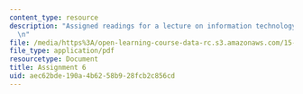 ```yaml
---
content_type: resource
description: "Assigned readings for a lecture on information technology scenario planning.\r\
  \n"
file: /media/https%3A/open-learning-course-data-rc.s3.amazonaws.com/15-598-it-and-business-transformation-spring-2003/aec62bde190a4b6258b928fcb2c856cd_assignment5.pdf
file_type: application/pdf
resourcetype: Document
title: Assignment 6
uid: aec62bde-190a-4b62-58b9-28fcb2c856cd
---
```

